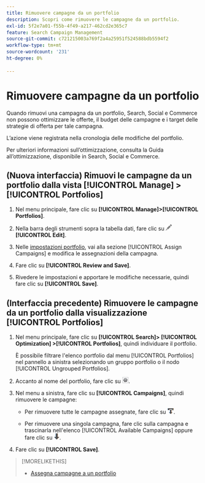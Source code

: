 ```yaml
---
title: Rimuovere campagne da un portfolio
description: Scopri come rimuovere le campagne da un portfolio.
exl-id: 5f2e7a01-f55b-4f49-a217-462cd2e365c7
feature: Search Campaign Management
source-git-commit: c721215003a769f2a4a25951f524588bdb5594f2
workflow-type: tm+mt
source-wordcount: '231'
ht-degree: 0%

---
```


# Rimuovere campagne da un portfolio

Quando rimuovi una campagna da un portfolio, Search, Social e Commerce non possono ottimizzare le offerte, il budget delle campagne e i target delle strategie di offerta per tale campagna.

L’azione viene registrata nella cronologia delle modifiche del portfolio.

Per ulteriori informazioni sull’ottimizzazione, consulta la Guida all’ottimizzazione, disponibile in Search, Social e Commerce.

## (Nuova interfaccia) Rimuovi le campagne da un portfolio dalla vista [!UICONTROL Manage] > [!UICONTROL Portfolios]

1. Nel menu principale, fare clic su **[!UICONTROL Manage]>[!UICONTROL Portfolios]**.

1. Nella barra degli strumenti sopra la tabella dati, fare clic su ![Modifica](/help/search-social-commerce/assets/edit.png "Modifica") **[!UICONTROL Edit]**.

1. Nelle [impostazioni portfolio](/help/search-social-commerce/beta-ui/manage/portfolios/portfolio-settings.md), vai alla sezione [!UICONTROL Assign Campaigns] e modifica le assegnazioni della campagna.

1. Fare clic su **[!UICONTROL Review and Save]**.

1. Rivedere le impostazioni e apportare le modifiche necessarie, quindi fare clic su **[!UICONTROL Save]**.

## (Interfaccia precedente) Rimuovere le campagne da un portfolio dalla visualizzazione [!UICONTROL Portfolios]

1. Nel menu principale, fare clic su **[!UICONTROL Search]> [!UICONTROL Optimization] >[!UICONTROL Portfolios]**, quindi individuare il portfolio.

   È possibile filtrare l&#39;elenco portfolio dal menu [!UICONTROL Portfolios] nel pannello a sinistra selezionando un gruppo portfolio o il nodo [!UICONTROL Ungrouped Portfolios].

1. Accanto al nome del portfolio, fare clic su ![Pulsante Visualizza/Modifica impostazioni](/help/search-social-commerce/assets/settings.png "Pulsante Visualizza/Modifica impostazioni").

1. Nel menu a sinistra, fare clic su **[!UICONTROL Campaigns]**, quindi rimuovere le campagne:

   * Per rimuovere tutte le campagne assegnate, fare clic su ![Rimuovi tutte le campagne dal portfolio](/help/search-social-commerce/assets/arrow-remove-all.png "Rimuovi tutte le campagne dal portfolio").

   * Per rimuovere una singola campagna, fare clic sulla campagna e trascinarla nell&#39;elenco [!UICONTROL Available Campaigns] oppure fare clic su ![Rimuovi campagna dal portfolio](/help/search-social-commerce/assets/arrow-remove.png "Rimuovi campagna dal portfolio").

1. Fare clic su **[!UICONTROL Save]**.

>[!MORELIKETHIS]
>
>* [Assegna campagne a un portfolio](/help/search-social-commerce/campaign-management/campaign-assign-to-portfolio.md)
